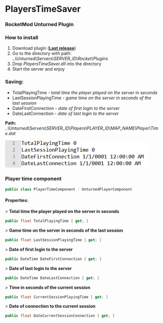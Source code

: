 # PlayersTimeSaver
### RocketMod Unturned Plugin ### 


### How to install ###
1. Download plugin (**[Last release](https://github.com/AuD1tek/PlayersTimeSaver/releases/tag/1.2)**)
1. Go to the directory with path: *..\Unturned\Servers\SERVER_ID\Rocket\Plugins*
1. Drop *PlayersTimeSaver.dll* into the directory
1. Start the server and enjoy

### Saving: ###
- TotalPlayingTime        - *total time the player played on the server in seconds*
- LastSessionPlayingTime  - *game time on the server in seconds of the last session*
- DateFirstConnection     - *date of first login to the server*
- DateLastConnection      - *date of last login to the server*

**Path:** *..\Unturned\Servers\SERVER_ID\Players\PLAYER_ID\MAP_NAME\Player\Time.dat*

![img](https://github.com/AuD1tek/PlayersTimeSaver/blob/master/image.png)


### Player time component ###
```csharp
public class PlayerTimeComponent : UnturnedPlayerComponent
```
#### Properties: ####

*>* **Total time the player played on the server in seconds**
```csharp
public float TotalPlayingTime { get; }
```

*>* **Game time on the server in seconds of the last session**
```csharp
public float LastSessionPlayingTime { get; }
```

*>* **Date of first login to the server**
```csharp
public DateTime DateFirstConnection { get; }
```

*>* **Date of last login to the server**
```csharp
public DateTime DateLastConnection { get; }
```

*>* **Time in seconds of the current session**
```csharp
public float CurrentSessionPlayingTime { get; }
```

*>* **Date of connection to the current session**
```csharp
public float DateCurrentSessionConnection { get; }
```
